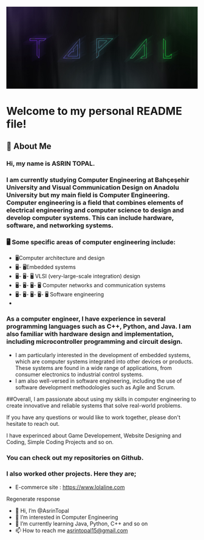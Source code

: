 
![](https://github.com/AsrinTopal/AsrinTopal/blob/main/ATBANNER.jpg)

# Welcome to my personal README file!
## 🚀 About Me
### Hi, my name is ASRIN TOPAL. 
### I am currently studying Computer Engineering at Bahçeşehir University and Visual Communication Design on Anadolu University but my main field is Computer Engineering. Computer engineering is a field that combines elements of electrical engineering and computer science to design and develop computer systems. This can include hardware, software, and networking systems.

### 🖥️ Some specific areas of computer engineering include:

- 🖥️Computer architecture and design
- 🖥️- 🖥️Embedded systems
- 🖥️- 🖥️- 🖥️ VLSI (very-large-scale integration) design
- 🖥️- 🖥️- 🖥️- 🖥️ Computer networks and communication systems
- 🖥️- 🖥️- 🖥️- 🖥️- 🖥️ Software engineering
- 
### As a computer engineer, I have experience in several programming languages such as C++, Python, and Java. I am also familiar with hardware design and implementation, including microcontroller programming and circuit design.
  * I am particularly interested in the development of embedded systems, which are computer systems integrated into other devices or products. These systems are found in a wide range of applications, from consumer electronics to industrial control systems.
  * I am also well-versed in software engineering, including the use of software development methodologies such as Agile and Scrum.

##Overall, I am passionate about using my skills in computer engineering to create innovative and reliable systems that solve real-world problems.

If you have any questions or would like to work together, please don't hesitate to reach out.

I have experinced about Game Developement, Website Designing and Coding, Simple Coding Projects and so on.

### You can check out my repositories on Github.
### I also worked other projects. Here they are;
  * E-commerce site : https://www.lolaline.com

Regenerate response
- 👋 Hi, I’m @AsrinTopal
- 👀 I’m interested in Computer Engineering 
- 🌱 I’m currently learning Java, Python, C++ and so on
- 📫 How to reach me asrintopal15@gmail.com


<!---
AsrinTopal/AsrinTopal is a ✨ special ✨ repository because its `README.md` (this file) appears on your GitHub profile.
You can click the Preview link to take a look at your changes.
--->
